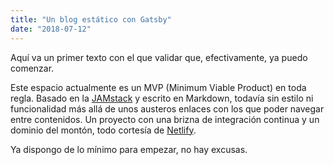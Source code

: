 ```yaml
---
title: "Un blog estático con Gatsby"
date: "2018-07-12"
---
```


Aquí va un primer texto con el que validar que, efectivamente, ya puedo comenzar.

Este espacio actualmente es un MVP (Minimum Viable Product) en toda regla. Basado en la [JAMstack](https://jamstack.org/) y escrito en Markdown, todavía sin estilo ni funcionalidad más allá de unos austeros enlaces con los que poder navegar entre contenidos. Un proyecto con una brizna de integración continua y un dominio del montón, todo cortesía de [Netlify](https://www.netlify.com/).

Ya dispongo de lo mínimo para empezar, no hay excusas.

